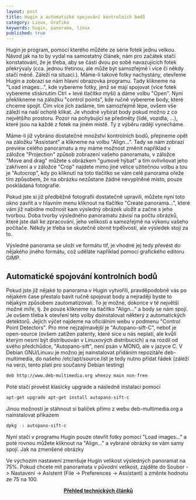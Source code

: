 ```yaml
---
layout: post
title: Hugin a automatické spojování kontrolních bodů
category: Linux, Grafika
keywords: hugin, panorama, linux
published: true
---
```


Hugin je program, pomocí kterého můžete ze série fotek jednu velkou. Návod jak na to by vydal na samostatný článek, nám pro začátek stačí konstatování, že je třeba, aby se části dvou po sobě navazujících fotek překrývaly (cca. jednou třetinou, ale může být samozřejmě i více či někdy stačí méně. Záleží na situaci.). Máme-li takové fotky nachystány, otevřeme Hugin a zobrazí se nám hlavní obrazovka programu. Tady klikneme na "Load images...", kde vybereme fotky, jenž se mají spojovat (více fotek vybereme stisknutím Ctrl + levé tlačítko myši) a dáme volbu "Open". Nyní překlikneme na záložku "control points", kde ručně vybereme body, které chceme spojit. Čím více jich zadáme, tím samozřejmě lépe, ovšem vše záleží na naší ochotě klikat. Je vhodné vybírat body pokud možno z co největšího prostoru. Pozor na pohybující se předměty (lidé, vozidla, ...), které jsou na každé z fotek na jiném místě. Ty z výběru raději vynecháme.

Máme-li již vybráno dostatečné množství kontrolních bodů, přepneme opět na záložku "Assistant" a klikneme na volbu "Align...". Tady se nám zobrazí preview celého panoramatu a my máme možnost změnit například v záložce "Projection" způsob zobrazení vašeho panoramatu, v záložce "Move and drag" můžete s obrázkem "gumově hýbat" a tím ovlivňovat jeho zakřivení a v záložce "Crop" najdete mimo jiné velice užitečnou volbu a tou je "Autocrop", kdy po kliknutí na toto tlačítko se vám celé panorama ořeže tím způsobem, že na obrázku nezůstane žádné nevyplněné místo, pouze poskládaná fotografie.

Pokud jste si již předběžně fotografii dostatečně upravili, můžete nyní toto okno zavřít a v hlavním menu kliknout na tlačítko "Create panorama...", které vám již nabídne možnost kam výsledný obrázek uložit a začne s jeho tvorbou. Doba tvorby výsledného panoramatu závisí na počtu obrázků, které jste dali ke zpracování, jeho velikosti a samozřejmě na výkonu vašeho počítače. Někdy je třeba se skutečně obrnit trpělivostí, ale výsledek stojí za to.

Výsledné panorama se uloží ve formátu tif, je vhodné jej tedy převést do nějakého jiného formátu, což uděláte například pomocí grafického editoru GIMP.

## Automatické spojování kontrolních bodů
Pokud jste již nějaké to panorama v Hugin vytvořili, pravděpodobně vás po nějakém čase přestalo bavit ručně spojovat body a nejraději byste to nějakým způsobem zautomatizovali. To je možné, dokonce v té největší možné míře, tj. že pouze klikneme na tlačítko "Align..." a body se nám spojí. Je ovšem třeba k otevření této volby doinstalovat některý z automatických detektorů. Jejich výčet najdeme na oficiálním webu v podmenu "Control Point Detectors". Pro mne nejzajímavější je "Autopano-sift-C", neboť je open-source (ovšem zatížen patenty, které sice u nás neplatí, ale kvůli kterým nesmí být distribuován v Linuxových distribucích) a na rozdíl od svého předchůdce, "Autopano-sift", není psán v MONO, ale v jazyce C. V Debian GNU/Linuxu je možno jej nainstalovat přidáním repozitáře deb-multimedia, do našeho /etc/apt/source.list je tedy nutno přidat řádek (záleží na verzi, tento platí pro současný Debian testing)

```bash
deb http://www.deb-multimedia.org wheezy main non-free
```

Poté stačí provést klasicky upgrade a následně instalaci pomocí

```bash
apt-get upgrade apt-get install autopano-sift-c
```

Jinou možností je stáhnout si balíček přímo z webu deb-multimedia.org a nainstalovat příkazem

```bash
dpkg -i autopano-sift-c
```

Nyní stačí v programu Hugin pouze otevřít fotky pomocí "Load images..." a poté rovnou můžete kliknout na "Align..." a vybrané obrázky se vám samy spojí.
Jak na zmenšené obrázky

Ve výchozím nastavení zmenšuje Hugin velikost výsledných panoramat na 75%. Pokud chcete mít panoramata v původní velikost, zajděte do Soubor -> Nastavení -> Asistent (File -> Preferences -> Assistant) a změnte hodnotu ze 75 na 100.

<center><b><a href="../">Přehled technických článků</a></b></center>
